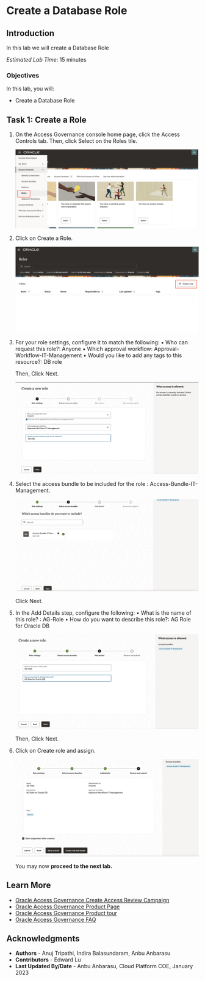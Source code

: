 # Create a Database Role 

## Introduction

In this lab we will create a Database Role 

*Estimated Lab Time*: 15 minutes


### Objectives

In this lab, you will:
 * Create a Database Role 



## Task 1: Create a Role 

1. On the Access Governance console home page, click the Access Controls tab. Then, click Select on the Roles tile. 

   ![Create a Role](images/navigate-roles.png)


2. Click on Create a Role. 

    ![Create a Role](images/click-create-role.png)

  

3. For your role settings, configure it to match the following:
    •	Who can request this role?: Anyone 
    •	Which approval workflow: Approval-Workflow-IT-Management
    •	Would you like to add any tags to this resource?: DB role

    Then, Click Next. 


     ![Create a Role](images/role-settings.png)

4. Select the access bundle to be included for the role : Access-Bundle-IT-Management. 

     ![Create a Role](images/access-bundle.png)

    Click Next. 

5. In the Add Details step, configure the following:
    •	What is the name of this role? : AG-Role 
    •	How do you want to describe this role?: AG Role for Oracle DB


     ![Create a Role](images/add-details.png)

    Then, Click Next.

6. Click on Create role and assign. 

     ![Create a Role](images/create-role-assign.png)



    You may now **proceed to the next lab.**

## Learn More

* [Oracle Access Governance Create Access Review Campaign](https://docs.oracle.com/en/cloud/paas/access-governance/pdapg/index.html)
* [Oracle Access Governance Product Page](https://www.oracle.com/security/cloud-security/access-governance/)
* [Oracle Access Governance Product tour](https://www.oracle.com/webfolder/s/quicktours/paas/pt-sec-access-governance/index.html)
* [Oracle Access Governance FAQ](https://www.oracle.com/security/cloud-security/access-governance/faq/)

## Acknowledgments
* **Authors** - Anuj Tripathi, Indira Balasundaram, Anbu Anbarasu 
* **Contributors** - Edward Lu
* **Last Updated By/Date** - Anbu Anbarasu, Cloud Platform COE, January 2023